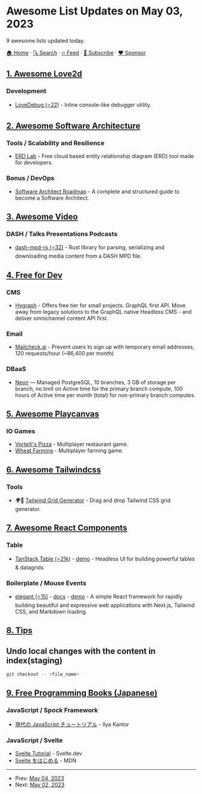 # Awesome List Updates on May 03, 2023

9 awesome lists updated today.

[🏠 Home](/README.md) · [🔍 Search](https://www.trackawesomelist.com/search/) · [🔥 Feed](https://www.trackawesomelist.com/rss.xml) · [📮 Subscribe](https://trackawesomelist.us17.list-manage.com/subscribe?u=d2f0117aa829c83a63ec63c2f&id=36a103854c) · [❤️  Sponsor](https://github.com/sponsors/theowenyoung)



## [1. Awesome Love2d](/content/love2d-community/awesome-love2d/README.md)

### Development

*   [LoveDebug (⭐22)](https://github.com/flamendless/lovedebug) - Inline console-like debugger utility.

## [2. Awesome Software Architecture](/content/simskij/awesome-software-architecture/README.md)

### Tools / Scalability and Resilience

*   [ERD Lab](https://www.erdlab.io/) - Free cloud based entity relationship diagram (ERD) tool made for developers.

### Bonus / DevOps

*   [Software Architect Roadmap](https://roadmap.sh/software-architect) - A complete and structured guide to become a Software Architect.

## [3. Awesome Video](/content/krzemienski/awesome-video/README.md)

### DASH / Talks Presentations Podcasts

*   [dash-mpd-rs (⭐32)](https://github.com/emarsden/dash-mpd-rs)  - Rust library for parsing, serializing and downloading media content from a DASH MPD file.

## [4. Free for Dev](/content/ripienaar/free-for-dev/README.md)

### CMS

*   [Hygraph](https://hygraph.com/) - Offers free tier for small projects. GraphQL first API. Move away from legacy solutions to the GraphQL native Headless CMS - and deliver omnichannel content API first.

### Email

*   [Mailcheck.ai](https://www.mailcheck.ai/) - Prevent users to sign up with temporary email addresses, 120 requests/hour (\~86,400 per month)

### DBaaS

*   [Neon](https://neon.tech/) — Managed PostgreSQL, 10 branches, 3 GB of storage per branch, no limit on Active time for the primary branch compute, 100 hours of Active time per month (total) for non-primary branch computes.

## [5. Awesome Playcanvas](/content/playcanvas/awesome-playcanvas/README.md)

### IO Games

*   [Vortelli's Pizza](https://poki.com/en/g/vortellis-pizza) - Multiplayer restaurant game.
*   [Wheat Farming](https://poki.com/en/g/wheat-farming) - Multiplayer farming game.

## [6. Awesome Tailwindcss](/content/aniftyco/awesome-tailwindcss/README.md)

### Tools

*   🌍🔧 [Tailwind Grid Generator](https://www.tailwindgen.com/) - Drag and drop Tailwind CSS grid generator.

## [7. Awesome React Components](/content/brillout/awesome-react-components/README.md)

### Table

*   [TanStack Table (⭐21k)](https://github.com/tannerlinsley/react-table) - [demo](https://tanstack.com/table/v8/docs/examples/react/basic) - Headless UI for building powerful tables & datagrids

### Boilerplate / Mouse Events

*   [elegant (⭐15)](https://github.com/elegantframework/elegant-cli) - [docs](https://www.elegantframework.com/docs/installation) - [demo](https://www.elegantframework.com/) - A simple React framework for rapidly building beautiful and expressive web applications with Next.js, Tailwind CSS, and Markdown loading.

## [8. Tips](/content/git-tips/tips/README.md)

## Undo local changes with the content in index(staging)

```sh
git checkout -- <file_name>
```

## [9. Free Programming Books (Japanese)](/content/EbookFoundation/free-programming-books/books/free-programming-books-ja/README.md)

### JavaScript / Spock Framework

*   [現代の JavaScript チュートリアル](https://ja.javascript.info) - Ilya Kantor

### JavaScript / Svelte

*   [Svelte Tutorial](https://svelte.jp/tutorial/basics) - Svelte.dev
*   [Svelte をはじめる](https://developer.mozilla.org/ja/docs/Learn/Tools_and_testing/Client-side_JavaScript_frameworks/Svelte_getting_started) - MDN

---

- Prev: [May 04, 2023](/content/2023/05/04/README.md)
- Next: [May 02, 2023](/content/2023/05/02/README.md)